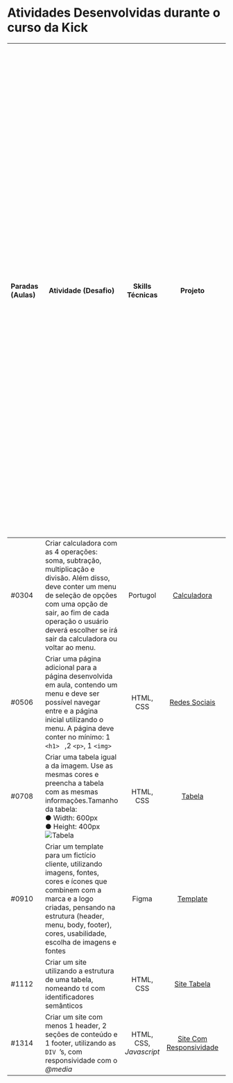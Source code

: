 # Atividades Desenvolvidas durante o curso da Kick

| Paradas (Aulas) | Atividade (Desafio)|  Skills Técnicas| Projeto |ㅤㅤㅤㅤㅤㅤㅤㅤㅤㅤㅤㅤㅤㅤㅤㅤㅤㅤㅤㅤㅤㅤㅤㅤㅤㅤㅤㅤㅤㅤㅤㅤㅤㅤㅤㅤㅤㅤㅤㅤㅤㅤㅤㅤㅤㅤㅤ|
| :----------- | --- | :-------------: | :-------------: | :-----------: | 
| #0304  | Criar calculadora com as 4 operações: soma, subtração, multiplicação e divisão. Além disso, deve conter um menu de seleção de opções com uma opção de sair, ao fim de cada operação o usuário deverá escolher se irá sair da calculadora ou voltar ao menu.  | Portugol  | [Calculadora](https://github.com/milkshakedeamora/Kick-Turma-L/tree/main/Desafios/Desafio%20Parada0304%20-%20Calculadora(Portugol))| ★ ★ ★ ★ ★|
| #0506  | Criar uma página adicional para a página desenvolvida em aula, contendo um menu e deve ser possível navegar entre e a página inicial utilizando o menu. A página deve conter no mínimo:  1 `<h1> ` ,2 `<p>`, 1 `<img> ` |HTML, CSS  |  [Redes Sociais](https://github.com/milkshakedeamora/Kick-Turma-L/tree/main/Desafios/Desafio%20Para0506%20-/Desafio)| ★ ★ ★ ★ ★| 
| #0708 | Criar uma tabela igual a da imagem. Use as mesmas cores e preencha a tabela com as mesmas informações.Tamanho da tabela: <br>● Width: 600px <br>● Height: 400px <br> ![Tabela](https://i.ibb.co/XJn8pTW/img-table.png)   |HTML, CSS  | [Tabela](https://github.com/milkshakedeamora/Kick-Turma-L/tree/main/Desafios/Desafio%20Parada0708-%20Tabela)| ★ ★ ★ ★ ★|
| #0910  | Criar um template para um fictício cliente, utilizando imagens, fontes, cores e ícones que combinem com a marca e a logo criadas, pensando na estrutura (header, menu, body, footer), cores, usabilidade, escolha de imagens e  fontes |Figma |  [Template](https://github.com/milkshakedeamora/Kick-Turma-L/tree/main/Desafios/Desafio%20Parada0910)| ★ ★ ★ ★ ★| 
| #1112 | Criar um site utilizando a estrutura de uma tabela, nomeando ` td ` com identificadores semânticos  |HTML, CSS  | [Site Tabela](https://github.com/milkshakedeamora/Kick-Turma-L/tree/main/Desafios/Desafio%20Parada1112-%20Tabela%20Semantica)| ★ ★ ★ ★ ★|
| #1314  | Criar um site com menos 1 header, 2 seções de conteúdo e 1 footer, utilizando as `DIV `’s, com responsividade com o _@media_  |HTML, CSS, _Javascript_ |  [Site Com Responsividade](https://github.com/milkshakedeamora/Kick-Turma-L/tree/main/Desafios/Desafio%20Parada1314-%20Divs%20e%20Media)| ★ ★ ★ ★ ★| 
